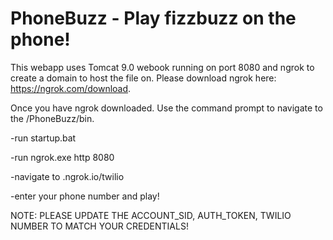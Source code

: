 # PhoneBuzz - Play fizzbuzz on the phone!

This webapp uses Tomcat 9.0 webook running on port 8080 and ngrok to create a domain to host the file on. Please download ngrok here: https://ngrok.com/download.

Once you have ngrok downloaded. Use the command prompt to navigate to the <downloaded-path>/PhoneBuzz/bin.

  -run startup.bat

  -run ngrok.exe http 8080

  -navigate to <your-ngrok-domain>.ngrok.io/twilio

  -enter your phone number and play!

NOTE: PLEASE UPDATE THE ACCOUNT_SID, AUTH_TOKEN, TWILIO NUMBER TO MATCH YOUR CREDENTIALS!
